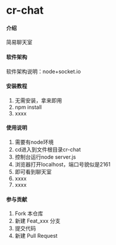 # cr-chat

#### 介绍

简易聊天室

#### 软件架构

软件架构说明：node+socket.io

#### 安装教程

1. 无需安装，拿来即用
2. npm install
3. xxxx

#### 使用说明

1. 需要有node环境
2. cd进入到文件根目录cr-chat
3. 控制台运行node server.js
4. 浏览器打开localhost，端口号貌似是2161
5. 即可看到聊天室
6. xxxx
7. xxxx

#### 参与贡献

1. Fork 本仓库
2. 新建 Feat_xxx 分支
3. 提交代码
4. 新建 Pull Request

